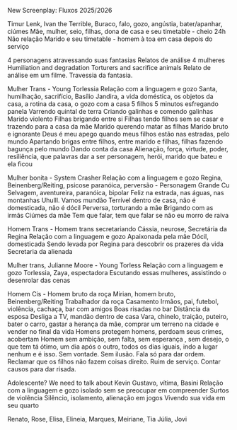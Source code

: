 New Screenplay: 
Fluxos 2025/2026

Timur Lenk, Ivan the Terrible, 
Buraco, falo, gozo, angústia, bater/apanhar, ciúmes 
Mãe, mulher, seio, filhas, dona de casa e seu timetable - cheio 24h
Não relação 
Marido e seu timetable - homem à toa em casa depois do serviço 

4 personagens atravessando suas fantasias 
Relatos de análise 
4 mulheres
Humiliation and degradation 
Torturers and sacrifice animals
Relato de análise em um filme. Travessia da fantasia. 


Mulher Trans - Young Torlessia
Relação com a linguagem e gozo
Santa, humilhação, sacrifício, Basílio 
Jandira, a vida doméstica, os objetos da casa, a rotina da casa, o gozo com a casa
5 filhos
5 minutos esfregando panela
Varrendo quintal de terra
Criando galinhas e comendo galinhas
Marido violento
Filhas brigando entre si
Filhas tendo filhos sem se casar e trazendo para a casa da mãe 
Marido querendo matar as filhas 
Marido bruto e ignorante 
Deus é meu apego quando meus filhos estão nas estradas, pelo mundo
Apartando brigas entre filhos, entre marido e filhas, filhas fazendo bagunça pelo mundo
Dando conta da casa
Alienação, força, virtude, poder, resiliência, que palavras dar a ser personagem, herói, marido que bateu e ela ficou

Mulher bonita - System Crasher
Relação com a linguagem e gozo
Regina, Beinenberg/Reiting, psicose paranóica, perversão  - Personagem
Grande Cu
Selvagem, aventureira, paranóica, bipolar
Feliz na estrada, nas águas, nas montanhas
Uhulll. Vamos mundão 
Terrível dentro de casa, não é domesticada, não é dócil 
Perversa, torturando a mãe 
Brigando com as irmãs 
Ciúmes da mãe 
Tem que falar, tem que falar se não eu morro de raiva

Homem Trans - Homem trans secretariando
Cássia, neurose, Secretária da Regina
Relação com a linguagem e gozo 
Apaixonada pela mãe 
Dócil, domesticada
Sendo levada por Regina para descobrir os prazeres da vida
Secretaria da alienada

Mulher trans, Julianne Moore - Young Torless 
Relação com a linguagem e gozo
Torlessia, Zaya, espectadora 
Escutando essas mulheres, assistindo o desenrolar das cenas

Homem Cis - Homem bruto da roça 
Mirian, homem bruto, Beinenberg/Reiting
Trabalhador da roça 
Casamento
Irmãos, pai, futebol, violência, cachaça, bar com amigos
Boas risadas no bar
Distância da esposa
Desliga a TV, mandão dentro de casa
Vara, chinelo, traição, puteiro, bater o carro, gastar a herança da mãe, comprar um terreno na cidade e vender no final da vida
Homens protegem homens, perdoam seus crimes, acobertam
Homem sem ambição, sem falta, sem esperança , sem desejo, o que tem tá ótimo, um dia após o outro, todos os dias iguais, indo a lugar nenhum e é isso. 
Sem vontade. Sem ilusão. Fala só para dar ordem. Reclamar que os filhos não fazem coisas direito. Ruim de serviço. 
Contar causos para dar risada. 

Adolescente? We need to talk about Kevin
Gustavo, vítima, Basini
Relação com a linguagem e gozo 
isolado sem se preocupar em compreender 
Surtos de violência 
Silêncio, isolamento, alienação em jogos
Vivendo sua vida em seu quarto

Renato, Rose, Elisa, Elineia, Marques, Meiriane, Tia Júlia, Jovi
